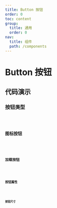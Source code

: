 ```yaml
---
title: Button 按钮
order: 0
toc: content
group:
  title: 通用
  order: 0
nav:
  title: 组件
  path: /components
---
```


# Button 按钮

## 代码演示

### 按钮类型

<code src="./demos/basic.tsx" />

### 图标按钮

<code src="./demos/icon.tsx" />

### 加载按钮

<code src="./demos/loading.tsx" />

### 按钮属性

<code src="./demos/danger.tsx" />

### 按钮尺寸

<code src="./demos/size.tsx" />

